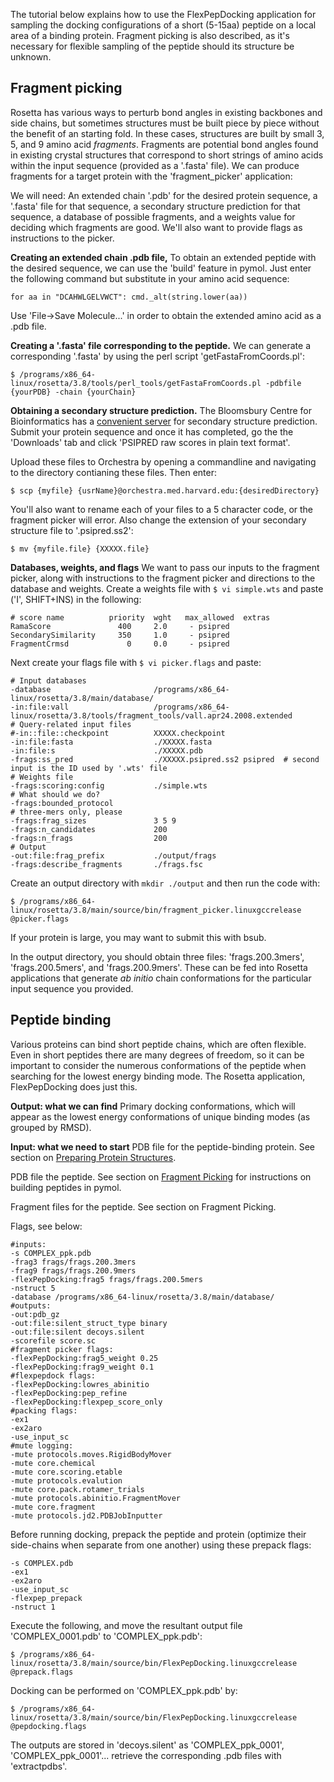 The tutorial below explains how to use the FlexPepDocking application for sampling the docking configurations of a short (5-15aa) peptide on a local area of a binding protein. Fragment picking is also described, as it's necessary for flexible sampling of the peptide should its structure be unknown.

## Fragment picking
Rosetta has various ways to perturb bond angles in existing backbones and side chains, but sometimes structures must be built piece by piece without the benefit of an starting fold. In these cases, structures are built by small 3, 5, and 9 amino acid *fragments*. Fragments are potential bond angles found in existing crystal structures that correspond to short strings of amino acids within the input sequence (provided as a '.fasta' file). We can produce fragments for a target protein with the 'fragment_picker' application:

We will need: An extended chain '.pdb' for the desired protein sequence, a '.fasta' file for that sequence, a secondary structure prediction for that sequence, a database of possible fragments, and a weights value for deciding which fragments are good. We'll also want to provide flags as instructions to the picker.

**Creating an extended chain .pdb file,** To obtain an extended peptide with the desired sequence, we can use the 'build' feature in pymol. Just enter the following command but substitute in your amino acid sequence:
~~~~
for aa in "DCAHWLGELVWCT": cmd._alt(string.lower(aa))
~~~~

Use 'File->Save Molecule...' in order to obtain the extended amino acid as a .pdb file.

**Creating a '.fasta' file corresponding to the peptide.** We can generate a corresponding '.fasta' by using the perl script 'getFastaFromCoords.pl':
~~~~
$ /programs/x86_64-linux/rosetta/3.8/tools/perl_tools/getFastaFromCoords.pl -pdbfile {yourPDB} -chain {yourChain}
~~~~

**Obtaining a secondary structure prediction.** The Bloomsbury Centre for Bioinformatics has a [convenient server](http://bioinf.cs.ucl.ac.uk/psipred/) for secondary structure prediction. Submit your protein sequence and once it has completed, go the the 'Downloads' tab and click 'PSIPRED raw scores in plain text format'.

Upload these files to Orchestra by opening a commandline and navigating to the directory contianing these files. Then enter:
~~~~
$ scp {myfile} {usrName}@orchestra.med.harvard.edu:{desiredDirectory}
~~~~
You'll also want to rename each of your files to a 5 character code, or the fragment picker will error. Also change the extension of your secondary structure file to '.psipred.ss2':
~~~~
$ mv {myfile.file} {XXXXX.file}
~~~~

**Databases, weights, and flags**
We want to pass our inputs to the fragment picker, along with instructions to the fragment picker and directions to the database and weights. Create a weights file with ```$ vi simple.wts``` and paste ('I', SHIFT+INS) in the following:
~~~~
# score name          priority  wght   max_allowed  extras
RamaScore               400     2.0     - psipred
SecondarySimilarity     350     1.0     - psipred
FragmentCrmsd             0     0.0     - psipred
~~~~
Next create your flags file with ```$ vi picker.flags``` and paste:
~~~~
# Input databases
-database                       /programs/x86_64-linux/rosetta/3.8/main/database/
-in:file:vall                   /programs/x86_64-linux/rosetta/3.8/tools/fragment_tools/vall.apr24.2008.extended
# Query-related input files
#-in::file::checkpoint          XXXXX.checkpoint
-in:file:fasta                  ./XXXXX.fasta
-in:file:s                      ./XXXXX.pdb
-frags:ss_pred                  ./XXXXX.psipred.ss2 psipred  # second input is the ID used by '.wts' file
# Weights file
-frags:scoring:config           ./simple.wts
# What should we do?
-frags:bounded_protocol
# three-mers only, please
-frags:frag_sizes               3 5 9
-frags:n_candidates             200
-frags:n_frags                  200
# Output
-out:file:frag_prefix           ./output/frags
-frags:describe_fragments       ./frags.fsc
~~~~

Create an output directory with ```mkdir ./output``` and then run the code with:
~~~~
$ /programs/x86_64-linux/rosetta/3.8/main/source/bin/fragment_picker.linuxgccrelease @picker.flags
~~~~
If your protein is large, you may want to submit this with bsub.

In the output directory, you should obtain three files: 'frags.200.3mers', 'frags.200.5mers', and 'frags.200.9mers'. These can be fed into Rosetta applications that generate *ab initio* chain conformations for the particular input sequence you provided.



## Peptide binding
Various proteins can bind short peptide chains, which are often flexible. Even in short peptides there are many degrees of freedom, so it can be important to consider the numerous conformations of the peptide when searching for the lowest energy binding mode. The Rosetta application, FlexPepDocking does just this.

**Output: what we can find**
Primary docking conformations, which will appear as the lowest energy conformations of unique binding modes (as grouped by RMSD).

**Input: what we need to start**
PDB file for the peptide-binding protein. See section on [Preparing Protein Structures](https://github.com/LabSilver/Tutorials/tree/master/Rosetta#preparing-protein-structures).

PDB file the peptide. See section on [Fragment Picking](https://github.com/LabSilver/Tutorials/blob/master/Rosetta/peptideDocking/README.md#fragment-picking) for instructions on building peptides in pymol.

Fragment files for the peptide. See section on Fragment Picking.

Flags, see below:
~~~~
#inputs:
-s COMPLEX_ppk.pdb
-frag3 frags/frags.200.3mers
-frag9 frags/frags.200.9mers
-flexPepDocking:frag5 frags/frags.200.5mers
-nstruct 5
-database /programs/x86_64-linux/rosetta/3.8/main/database/
#outputs:
-out:pdb_gz
-out:file:silent_struct_type binary
-out:file:silent decoys.silent
-scorefile score.sc
#fragment picker flags:
-flexPepDocking:frag5_weight 0.25
-flexPepDocking:frag9_weight 0.1
#flexpepdock flags:
-flexPepDocking:lowres_abinitio
-flexPepDocking:pep_refine
-flexPepDocking:flexpep_score_only
#packing flags:
-ex1
-ex2aro
-use_input_sc
#mute logging:
-mute protocols.moves.RigidBodyMover
-mute core.chemical
-mute core.scoring.etable
-mute protocols.evalution
-mute core.pack.rotamer_trials
-mute protocols.abinitio.FragmentMover
-mute core.fragment
-mute protocols.jd2.PDBJobInputter
~~~~

Before running docking, prepack the peptide and protein (optimize their side-chains when separate from one another) using these prepack flags:
~~~~
-s COMPLEX.pdb
-ex1
-ex2aro
-use_input_sc
-flexpep_prepack
-nstruct 1
~~~~
Execute the following, and move the resultant output file 'COMPLEX_0001.pdb' to 'COMPLEX_ppk.pdb':
~~~~
$ /programs/x86_64-linux/rosetta/3.8/main/source/bin/FlexPepDocking.linuxgccrelease @prepack.flags
~~~~
Docking can be performed on 'COMPLEX_ppk.pdb' by:
~~~~
$ /programs/x86_64-linux/rosetta/3.8/main/source/bin/FlexPepDocking.linuxgccrelease @pepdocking.flags
~~~~
The outputs are stored in 'decoys.silent' as 'COMPLEX_ppk_0001', 'COMPLEX_ppk_0001'... retrieve the corresponding .pdb files with 'extractpdbs'.
